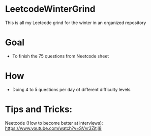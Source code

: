 # LeetcodeWinterGrind
This is all my Leetcode grind for the winter in an organized repository

# Goal
- To finish the 75 questions from Neetcode sheet 

# How
- Doing 4 to 5 questions per day of different difficulty levels


# Tips and Tricks:
Neetcode (How to become better at interviews): https://www.youtube.com/watch?v=SVvr3ZjtjI8
